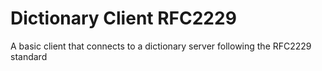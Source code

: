 # Dictionary Client RFC2229
A basic client that connects to a dictionary server following the RFC2229 standard
